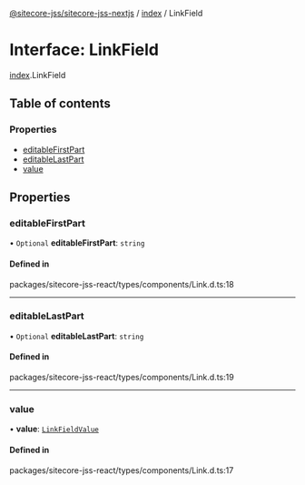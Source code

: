[@sitecore-jss/sitecore-jss-nextjs](../README.md) / [index](../modules/index.md) / LinkField

# Interface: LinkField

[index](../modules/index.md).LinkField

## Table of contents

### Properties

- [editableFirstPart](index.LinkField.md#editablefirstpart)
- [editableLastPart](index.LinkField.md#editablelastpart)
- [value](index.LinkField.md#value)

## Properties

### editableFirstPart

• `Optional` **editableFirstPart**: `string`

#### Defined in

packages/sitecore-jss-react/types/components/Link.d.ts:18

___

### editableLastPart

• `Optional` **editableLastPart**: `string`

#### Defined in

packages/sitecore-jss-react/types/components/Link.d.ts:19

___

### value

• **value**: [`LinkFieldValue`](index.LinkFieldValue.md)

#### Defined in

packages/sitecore-jss-react/types/components/Link.d.ts:17
